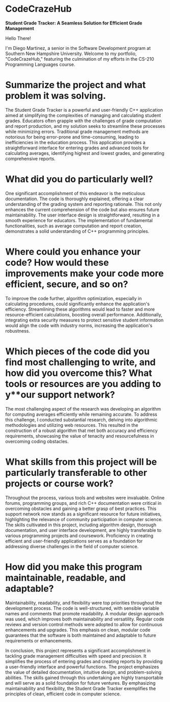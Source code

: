 # CodeCrazeHub
**Student Grade Tracker: A Seamless Solution for Efficient Grade Management**

Hello There! 

I'm Diego Martinez, a senior in the Software Development program at Southern New Hampshire University. Welcome to my portfolio, "CodeCrazeHub," featuring the culmination of my efforts in the CS-210 Programming Languages course.

# Summarize the project and what problem it was solving.

The Student Grade Tracker is a powerful and user-friendly C++ application aimed at simplifying the complexities of managing and calculating student grades. Educators often grapple with the challenges of grade computation and report production, and my solution seeks to streamline these processes while minimizing errors. Traditional grade management methods are notorious for being error-prone and time-consuming, leading to inefficiencies in the education process. This application provides a straightforward interface for entering grades and advanced tools for calculating averages, identifying highest and lowest grades, and generating comprehensive reports.

# What did you do particularly well?

One significant accomplishment of this endeavor is the meticulous documentation. The code is thoroughly explained, offering a clear understanding of the grading system and reporting rationale. This not only enhances the current comprehension of the code but also ensures future maintainability. The user interface design is straightforward, resulting in a smooth experience for educators. The implementation of fundamental functionalities, such as average computation and report creation, demonstrates a solid understanding of C++ programming principles.

# Where could you enhance your code? How would these improvements make your code more efficient, secure, and so on?
To improve the code further, algorithm optimization, especially in calculating procedures, could significantly enhance the application's efficiency. Streamlining these algorithms would lead to faster and more resource-efficient calculations, boosting overall performance. Additionally, integrating extra security measures to protect sensitive student information would align the code with industry norms, increasing the application's robustness.

# Which pieces of the code did you find most challenging to write, and how did you overcome this? What tools or resources are you adding to y**our support network?

The most challenging aspect of the research was developing an algorithm for computing averages efficiently while remaining accurate. To address this challenge, I conducted substantial research, delving into algorithmic methodologies and utilizing web resources. This resulted in the construction of a robust algorithm that met both accuracy and efficiency requirements, showcasing the value of tenacity and resourcefulness in overcoming coding obstacles.

# What skills from this project will be particularly transferable to other projects or course work?

Throughout the process, various tools and websites were invaluable. Online forums, programming groups, and rich C++ documentation were critical in overcoming obstacles and gaining a better grasp of best practices. This support network now stands as a significant resource for future initiatives, highlighting the relevance of community participation in computer science. The skills cultivated in this project, including algorithm design, thorough documentation, and user interface development, are highly transferable to various programming projects and coursework. Proficiency in creating efficient and user-friendly applications serves as a foundation for addressing diverse challenges in the field of computer science.

# How did you make this program maintainable, readable, and adaptable?
Maintainability, readability, and flexibility were top priorities throughout the development process. The code is well-structured, with sensible variable names and comments that promote readability. A modular design approach was used, which improves both maintainability and versatility. Regular code reviews and version control methods were adopted to allow for continuous enhancements and upgrades. This emphasis on clean, modular code guarantees that the software is both maintained and adaptable to future requirements or enhancements.

In conclusion, this project represents a significant accomplishment in tackling grade management difficulties with speed and precision. It simplifies the process of entering grades and creating reports by providing a user-friendly interface and powerful functions. The project emphasizes the value of detailed documentation, intuitive design, and problem-solving abilities. The skills gained through this undertaking are highly transportable and will serve as a solid foundation for future ventures. By emphasizing maintainability and flexibility, the Student Grade Tracker exemplifies the principles of clean, efficient code in computer science.
